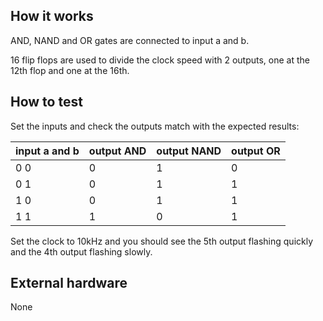 <!---

This file is used to generate your project datasheet. Please fill in the information below and delete any unused
sections.

You can also include images in this folder and reference them in the markdown. Each image must be less than
512 kb in size, and the combined size of all images must be less than 1 MB.
-->

## How it works

AND, NAND and OR gates are connected to input a and b.

16 flip flops are used to divide the clock speed with 2 outputs, one at the 12th flop and one at the 16th.

## How to test

Set the inputs and check the outputs match with the expected results:

| input a and b | output AND | output NAND | output OR |
|---------------|------------|-------------|-----------|
| 0 0           | 0          | 1           | 0         |
| 0 1           | 0          | 1           | 1         |
| 1 0           | 0          | 1           | 1         |
| 1 1           | 1          | 0           | 1         |

Set the clock to 10kHz and you should see the 5th output flashing quickly and the 4th output flashing slowly.

## External hardware

None
